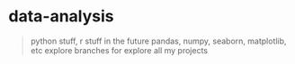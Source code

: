 # data-analysis
> python stuff, r stuff in the future
> pandas, numpy, seaborn, matplotlib, etc
> explore branches for explore all my projects

